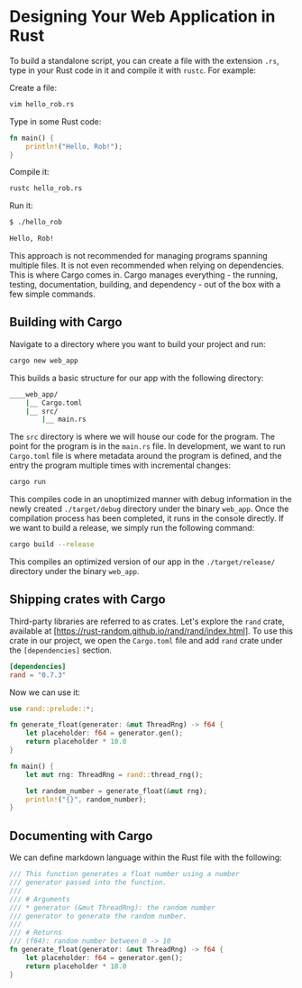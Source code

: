 # Designing Your Web Application in Rust

To build a standalone script, you can create a file with the extension `.rs`, type in your
Rust code in it and compile it with `rustc`. For example:

Create a file:

```bash
vim hello_rob.rs
```

Type in some Rust code:

```rust
fn main() {
	println!("Hello, Rob!");
}
```

Compile it:

```bash
rustc hello_rob.rs
```

Run it:

```bash
$ ./hello_rob

Hello, Rob!
```

This approach is not recommended for managing programs spanning multiple files. It is not even
recommended when relying on dependencies. This is where Cargo comes in. Cargo manages everything -
the running, testing, documentation, building, and dependency - out of the box with a few simple
commands.

## Building with Cargo

Navigate to a directory where you want to build your project and run:

```bash
cargo new web_app
```

This builds a basic structure for our app with the following directory:

```bash
____web_app/
    |__ Cargo.toml
    |__ src/
		|__ main.rs
```

The `src` directory is where we will house our code for the program. The point
for the program is in the `main.rs` file. In development, we want to run
`Cargo.toml` file is where metadata around the program is defined, and the entry
the program multiple times with incremental changes:

```bash
cargo run
```

This compiles code in an unoptimized manner with debug information in the newly
created `./target/debug` directory under the binary `web_app`. Once the
compilation process has been completed, it runs in the console directly. If we
want to build a release, we simply run the following command:

```bash
cargo build --release
```

This compiles an optimized version of our app in the `./target/release/`
directory under the binary `web_app`.

## Shipping crates with Cargo

Third-party libraries are referred to as crates. Let's explore the `rand` crate,
available at [https://rust-random.github.io/rand/rand/index.html]. To use this
crate in our project, we open the `Cargo.toml` file and add `rand` crate under
the `[dependencies]` section.

```toml
[dependencies]
rand = "0.7.3"
```

Now we can use it:

```rust
use rand::prelude::*;

fn generate_float(generator: &mut ThreadRng) -> f64 {
	let placeholder: f64 = generator.gen();
	return placeholder * 10.0
}

fn main() {
	let mut rng: ThreadRng = rand::thread_rng();

	let random_number = generate_float(&mut rng);
	println!("{}", random_number);
}
```

## Documenting with Cargo

We can define markdown language within the Rust file with the following:

```rust
/// This function generates a float number using a number
/// generator passed into the function.
///
/// # Arguments
/// * generator (&mut ThreadRng): the random number
/// generator to generate the random number.
///
/// # Returns
/// (f64): random number between 0 -> 10
fn generate_float(generator: &mut ThreadRng) -> f64 {
	let placeholder: f64 = generator.gen();
	return placeholder * 10.0
}
```
